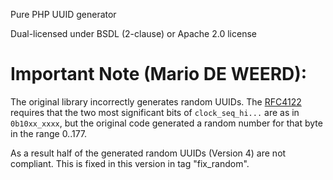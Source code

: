 Pure PHP UUID generator

Dual-licensed under BSDL (2-clause) or Apache 2.0 license 

# Important Note (Mario DE WEERD):

The original library incorrectly generates random UUIDs.
The [RFC4122](https://datatracker.ietf.org/doc/html/rfc4122#section-4.4) requires that the two most significant bits of `clock_seq_hi...` are as in `0b10xx_xxxx`, but the original code generated a random number for that byte in the range 0..177.

As a result half of the generated random UUIDs (Version 4) are not compliant.
This is fixed in this version in tag "fix_random".
